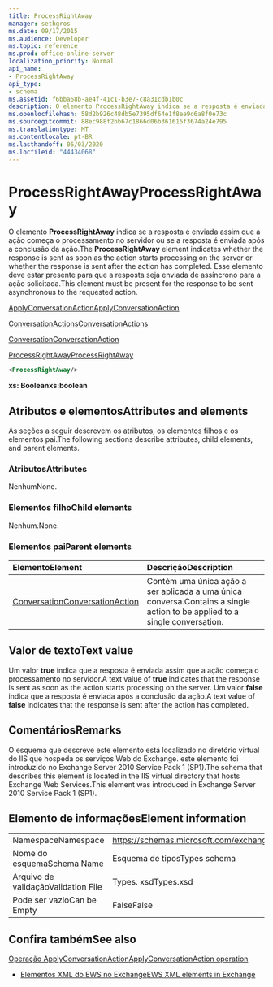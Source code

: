 ```yaml
---
title: ProcessRightAway
manager: sethgros
ms.date: 09/17/2015
ms.audience: Developer
ms.topic: reference
ms.prod: office-online-server
localization_priority: Normal
api_name:
- ProcessRightAway
api_type:
- schema
ms.assetid: f6bba68b-ae4f-41c1-b3e7-c8a31cdb1b0c
description: O elemento ProcessRightAway indica se a resposta é enviada assim que a ação começa o processamento no servidor ou se a resposta é enviada após a conclusão da ação. Esse elemento deve estar presente para que a resposta seja enviada de assíncrono para a ação solicitada.
ms.openlocfilehash: 58d2b926c48db5e7395df64e1f8ee9d6a8f0e73c
ms.sourcegitcommit: 88ec988f2bb67c1866d06b361615f3674a24e795
ms.translationtype: MT
ms.contentlocale: pt-BR
ms.lasthandoff: 06/03/2020
ms.locfileid: "44434068"
---
```

# <a name="processrightaway"></a><span data-ttu-id="40951-104">ProcessRightAway</span><span class="sxs-lookup"><span data-stu-id="40951-104">ProcessRightAway</span></span>

<span data-ttu-id="40951-105">O elemento **ProcessRightAway** indica se a resposta é enviada assim que a ação começa o processamento no servidor ou se a resposta é enviada após a conclusão da ação.</span><span class="sxs-lookup"><span data-stu-id="40951-105">The **ProcessRightAway** element indicates whether the response is sent as soon as the action starts processing on the server or whether the response is sent after the action has completed.</span></span> <span data-ttu-id="40951-106">Esse elemento deve estar presente para que a resposta seja enviada de assíncrono para a ação solicitada.</span><span class="sxs-lookup"><span data-stu-id="40951-106">This element must be present for the response to be sent asynchronous to the requested action.</span></span> 
  
[<span data-ttu-id="40951-107">ApplyConversationAction</span><span class="sxs-lookup"><span data-stu-id="40951-107">ApplyConversationAction</span></span>](applyconversationaction.md)
  
[<span data-ttu-id="40951-108">ConversationActions</span><span class="sxs-lookup"><span data-stu-id="40951-108">ConversationActions</span></span>](conversationactions.md)
  
[<span data-ttu-id="40951-109">Conversation</span><span class="sxs-lookup"><span data-stu-id="40951-109">ConversationAction</span></span>](conversationaction.md)
  
[<span data-ttu-id="40951-110">ProcessRightAway</span><span class="sxs-lookup"><span data-stu-id="40951-110">ProcessRightAway</span></span>](processrightaway.md)
  
```XML
<ProcessRightAway/>
```

 <span data-ttu-id="40951-111">**xs: Boolean**</span><span class="sxs-lookup"><span data-stu-id="40951-111">**xs:boolean**</span></span>
## <a name="attributes-and-elements"></a><span data-ttu-id="40951-112">Atributos e elementos</span><span class="sxs-lookup"><span data-stu-id="40951-112">Attributes and elements</span></span>

<span data-ttu-id="40951-113">As seções a seguir descrevem os atributos, os elementos filhos e os elementos pai.</span><span class="sxs-lookup"><span data-stu-id="40951-113">The following sections describe attributes, child elements, and parent elements.</span></span>
  
### <a name="attributes"></a><span data-ttu-id="40951-114">Atributos</span><span class="sxs-lookup"><span data-stu-id="40951-114">Attributes</span></span>

<span data-ttu-id="40951-115">Nenhum</span><span class="sxs-lookup"><span data-stu-id="40951-115">None.</span></span>
  
### <a name="child-elements"></a><span data-ttu-id="40951-116">Elementos filho</span><span class="sxs-lookup"><span data-stu-id="40951-116">Child elements</span></span>

<span data-ttu-id="40951-117">Nenhum.</span><span class="sxs-lookup"><span data-stu-id="40951-117">None.</span></span>
  
### <a name="parent-elements"></a><span data-ttu-id="40951-118">Elementos pai</span><span class="sxs-lookup"><span data-stu-id="40951-118">Parent elements</span></span>

|<span data-ttu-id="40951-119">**Elemento**</span><span class="sxs-lookup"><span data-stu-id="40951-119">**Element**</span></span>|<span data-ttu-id="40951-120">**Descrição**</span><span class="sxs-lookup"><span data-stu-id="40951-120">**Description**</span></span>|
|:-----|:-----|
|[<span data-ttu-id="40951-121">Conversation</span><span class="sxs-lookup"><span data-stu-id="40951-121">ConversationAction</span></span>](conversationaction.md) <br/> |<span data-ttu-id="40951-122">Contém uma única ação a ser aplicada a uma única conversa.</span><span class="sxs-lookup"><span data-stu-id="40951-122">Contains a single action to be applied to a single conversation.</span></span>  <br/> |
   
## <a name="text-value"></a><span data-ttu-id="40951-123">Valor de texto</span><span class="sxs-lookup"><span data-stu-id="40951-123">Text value</span></span>

<span data-ttu-id="40951-124">Um valor **true** indica que a resposta é enviada assim que a ação começa o processamento no servidor.</span><span class="sxs-lookup"><span data-stu-id="40951-124">A text value of **true** indicates that the response is sent as soon as the action starts processing on the server.</span></span> <span data-ttu-id="40951-125">Um valor **false** indica que a resposta é enviada após a conclusão da ação.</span><span class="sxs-lookup"><span data-stu-id="40951-125">A text value of **false** indicates that the response is sent after the action has completed.</span></span> 
  
## <a name="remarks"></a><span data-ttu-id="40951-126">Comentários</span><span class="sxs-lookup"><span data-stu-id="40951-126">Remarks</span></span>

<span data-ttu-id="40951-127">O esquema que descreve este elemento está localizado no diretório virtual do IIS que hospeda os serviços Web do Exchange. este elemento foi introduzido no Exchange Server 2010 Service Pack 1 (SP1).</span><span class="sxs-lookup"><span data-stu-id="40951-127">The schema that describes this element is located in the IIS virtual directory that hosts Exchange Web Services.This element was introduced in Exchange Server 2010 Service Pack 1 (SP1).</span></span>
  
## <a name="element-information"></a><span data-ttu-id="40951-128">Elemento de informações</span><span class="sxs-lookup"><span data-stu-id="40951-128">Element information</span></span>

|||
|:-----|:-----|
|<span data-ttu-id="40951-129">Namespace</span><span class="sxs-lookup"><span data-stu-id="40951-129">Namespace</span></span>  <br/> |https://schemas.microsoft.com/exchange/services/2006/types  <br/> |
|<span data-ttu-id="40951-130">Nome do esquema</span><span class="sxs-lookup"><span data-stu-id="40951-130">Schema Name</span></span>  <br/> |<span data-ttu-id="40951-131">Esquema de tipos</span><span class="sxs-lookup"><span data-stu-id="40951-131">Types schema</span></span>  <br/> |
|<span data-ttu-id="40951-132">Arquivo de validação</span><span class="sxs-lookup"><span data-stu-id="40951-132">Validation File</span></span>  <br/> |<span data-ttu-id="40951-133">Types. xsd</span><span class="sxs-lookup"><span data-stu-id="40951-133">Types.xsd</span></span>  <br/> |
|<span data-ttu-id="40951-134">Pode ser vazio</span><span class="sxs-lookup"><span data-stu-id="40951-134">Can be Empty</span></span>  <br/> |<span data-ttu-id="40951-135">False</span><span class="sxs-lookup"><span data-stu-id="40951-135">False</span></span>  <br/> |
   
## <a name="see-also"></a><span data-ttu-id="40951-136">Confira também</span><span class="sxs-lookup"><span data-stu-id="40951-136">See also</span></span>



[<span data-ttu-id="40951-137">Operação ApplyConversationAction</span><span class="sxs-lookup"><span data-stu-id="40951-137">ApplyConversationAction operation</span></span>](applyconversationaction-operation.md)


- [<span data-ttu-id="40951-138">Elementos XML do EWS no Exchange</span><span class="sxs-lookup"><span data-stu-id="40951-138">EWS XML elements in Exchange</span></span>](ews-xml-elements-in-exchange.md)

